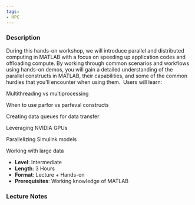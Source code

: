 ```yaml
---
tags:
- HPC
---
```

### Description
During this hands-on workshop, we will introduce parallel and distributed computing in MATLAB with a focus on speeding up application codes and offloading compute. By working through common scenarios and workflows using hands-on demos, you will gain a detailed understanding of the parallel constructs in MATLAB, their capabilities, and some of the common hurdles that you'll encounter when using them.  Users will learn:


Multithreading vs multiprocessing


When to use parfor vs parfeval constructs


Creating data queues for data transfer


Leveraging NVIDIA GPUs


Parallelizing Simulink models


Working with large data


- **Level**: Intermediate
- **Length**: 3 Hours
- **Format**: Lecture + Hands-on
- **Prerequisites**: Working knowledge of MATLAB
### Lecture Notes
